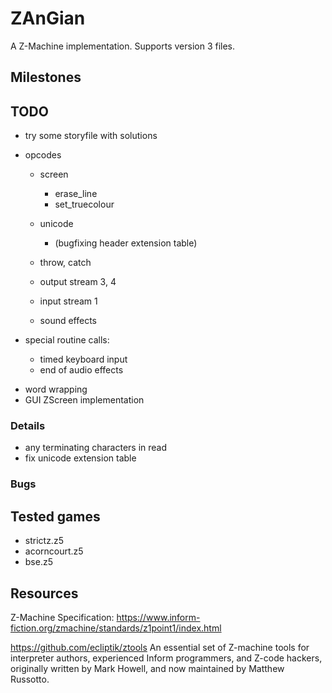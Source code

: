 # ZAnGian
A Z-Machine implementation.
Supports version 3 files.


## Milestones


## TODO
- try some storyfile with solutions
- opcodes
	- screen
		- erase_line
		- set_truecolour

	- unicode
		- (bugfixing header extension table)

	- throw, catch

	- output stream 3, 4
	- input stream 1
	- sound effects


- special routine calls:
	- timed keyboard input
	- end of audio effects


+ word wrapping
+ GUI ZScreen implementation


### Details
- any terminating characters in read
- fix unicode extension table

### Bugs


## Tested games
- strictz.z5
- acorncourt.z5
- bse.z5


## Resources
Z-Machine Specification: 
https://www.inform-fiction.org/zmachine/standards/z1point1/index.html


https://github.com/ecliptik/ztools
An essential set of Z-machine tools for interpreter authors, experienced Inform programmers, and Z-code hackers, originally written by Mark Howell, and now maintained by Matthew Russotto.

